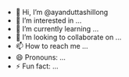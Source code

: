 - 👋 Hi, I’m @ayanduttashillong
- 👀 I’m interested in ...
- 🌱 I’m currently learning ...
- 💞️ I’m looking to collaborate on ...
- 📫 How to reach me ...
- 😄 Pronouns: ...
- ⚡ Fun fact: ...

<!---
ayanduttashillong/ayanduttashillong is a ✨ special ✨ repository because its `README.md` (this file) appears on your GitHub profile.
You can click the Preview link to take a look at your changes.
--->
